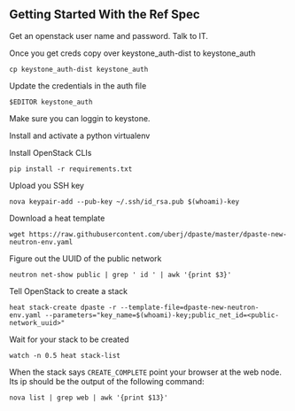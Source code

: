 Getting Started With the Ref Spec
---------------------------------
Get an openstack user name and password. Talk to IT.

Once you get creds copy over keystone\_auth-dist to keystone\_auth

```
cp keystone_auth-dist keystone_auth
```

Update the credentials in the auth file

```
$EDITOR keystone_auth
```

Make sure you can loggin to keystone.

Install and activate a python virtualenv

Install OpenStack CLIs

```
pip install -r requirements.txt
```

Upload you SSH key

```
nova keypair-add --pub-key ~/.ssh/id_rsa.pub $(whoami)-key
```

Download a heat template

```
wget https://raw.githubusercontent.com/uberj/dpaste/master/dpaste-new-neutron-env.yaml
```

Figure out the UUID of the public network

```
neutron net-show public | grep ' id ' | awk '{print $3}'
```

Tell OpenStack to create a stack

```
heat stack-create dpaste -r --template-file=dpaste-new-neutron-env.yaml --parameters="key_name=$(whoami)-key;public_net_id=<public-network_uuid>"
```

Wait for your stack to be created

```
watch -n 0.5 heat stack-list
```

When the stack says ``CREATE_COMPLETE`` point your browser at the web node. Its ip should be the output of the following command:
```
nova list | grep web | awk '{print $13}'
```
